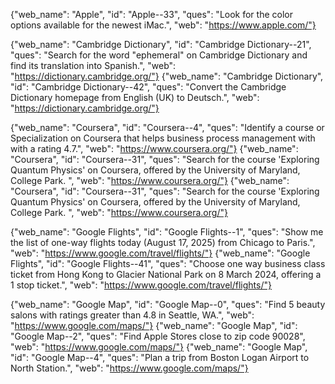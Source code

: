 
{"web_name": "Apple", "id": "Apple--33", "ques": "Look for the color options available for the newest iMac.", "web": "https://www.apple.com/"}

{"web_name": "Cambridge Dictionary", "id": "Cambridge Dictionary--21", "ques": "Search for the word \"ephemeral\" on Cambridge Dictionary and find its translation into Spanish.", "web": "https://dictionary.cambridge.org/"}
{"web_name": "Cambridge Dictionary", "id": "Cambridge Dictionary--42", "ques": "Convert the Cambridge Dictionary homepage from English (UK) to Deutsch.", "web": "https://dictionary.cambridge.org/"}

{"web_name": "Coursera", "id": "Coursera--4", "ques": "Identify a course or Specialization on Coursera that helps business process management with with a rating 4.7.", "web": "https://www.coursera.org/"}
{"web_name": "Coursera", "id": "Coursera--31", "ques": "Search for the course 'Exploring Quantum Physics' on Coursera, offered by the University of Maryland, College Park. ", "web": "https://www.coursera.org/"}
{"web_name": "Coursera", "id": "Coursera--31", "ques": "Search for the course 'Exploring Quantum Physics' on Coursera, offered by the University of Maryland, College Park. ", "web": "https://www.coursera.org/"}

{"web_name": "Google Flights", "id": "Google Flights--1", "ques": "Show me the list of one-way flights today (August 17, 2025) from Chicago to Paris.", "web": "https://www.google.com/travel/flights/"}
{"web_name": "Google Flights", "id": "Google Flights--41", "ques": "Choose one way business class ticket from Hong Kong to Glacier National Park on 8 March 2024, offering a 1 stop ticket.", "web": "https://www.google.com/travel/flights/"}

{"web_name": "Google Map", "id": "Google Map--0", "ques": "Find 5 beauty salons with ratings greater than 4.8 in Seattle, WA.", "web": "https://www.google.com/maps/"}
{"web_name": "Google Map", "id": "Google Map--2", "ques": "Find Apple Stores close to zip code 90028", "web": "https://www.google.com/maps/"}
{"web_name": "Google Map", "id": "Google Map--4", "ques": "Plan a trip from Boston Logan Airport to North Station.", "web": "https://www.google.com/maps/"}
